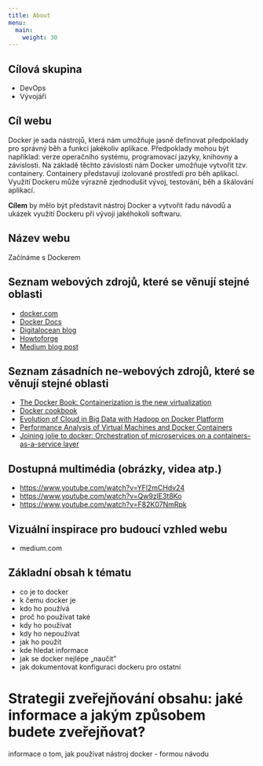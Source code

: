 ```yaml
---
title: About
menu:
  main:
    weight: 30
---
```



## Cílová skupina
- DevOps
- Vývojáři


## Cíl webu

Docker je sada nástrojů, která nám umožňuje jasně definovat předpoklady pro správný běh a funkci jakékoliv aplikace. Předpoklady mohou být například:
verze operačního systému,
programovací jazyky,
knihovny a závislosti.
Na základě těchto závislostí nám Docker umožňuje vytvořit tzv. containery. Containery představují izolované prostředí pro běh aplikací.
Využití Dockeru může výrazně zjednodušit vývoj, testování, běh a škálování aplikací.

**Cílem** by mělo být představit nástroj Docker a vytvořit řadu návodů a ukázek využití Dockeru při vývoji jakéhokoli softwaru.


## Název webu

Začínáme s Dockerem


## Seznam webových zdrojů, které se věnují stejné oblasti

- [docker.com](docker.com)
- [Docker Docs](https://docs.docker.com/compose)
- [Digitalocean blog](https://www.digitalocean.com/community/tutorials/how-to-install-and-use-docker-getting-started)
- [Howtoforge](https://www.howtoforge.com/tutorial/how-to-use-docker-introduction/)
- [Medium blog post](https://medium.com/travis-on-docker/why-and-how-to-use-docker-for-development-a156c1de3b24)


## Seznam zásadních ne-webových zdrojů, které se věnují stejné oblasti
- [The Docker Book: Containerization is the new virtualization](https://www.dockerbook.com/)
- [Docker cookbook](http://ezproxy.muni.cz/login?url=http://search.ebscohost.com/login.aspx?direct=true&AuthType=ip,cookie,uid&db=cat02515a&AN=muc.MUB01006355730&lang=cs&site=eds-live&scope=site)
- [Evolution of Cloud in Big Data with Hadoop on Docker Platform](http://ezproxy.muni.cz/login?url=http://search.ebscohost.com/login.aspx?direct=true&AuthType=ip,cookie,uid&db=edsgvr&AN=edsgcl.7194400014&lang=cs&site=eds-live&scope=site)
- [Performance Analysis of Virtual Machines and Docker Containers](http://ezproxy.muni.cz/login?url=http://search.ebscohost.com/login.aspx?direct=true&AuthType=ip,cookie,uid&db=edselc&AN=edselc.2-52.0-85043330502&lang=cs&site=eds-live&scope=site)
- [Joining jolie to docker: Orchestration of microservices on a containers-as-a-service layer](http://ezproxy.muni.cz/login?url=http://search.ebscohost.com/login.aspx?direct=true&AuthType=ip,cookie,uid&db=edselc&AN=edselc.2-52.0-85041811300&lang=cs&site=eds-live&scope=site)

## Dostupná multimédia (obrázky, videa atp.)
- https://www.youtube.com/watch?v=YFl2mCHdv24
- https://www.youtube.com/watch?v=Qw9zlE3t8Ko
- https://www.youtube.com/watch?v=F82K07NmRpk

## Vizuální inspirace pro budoucí vzhled webu
- medium.com

## Základní obsah k tématu
- co je to docker
- k čemu docker je
- kdo ho používá
- proč ho používat také
- kdy ho používat
- kdy ho nepoužívat
- jak ho použít
- kde hledat informace
- jak se docker nejlépe „naučit“
- jak dokumentovat konfiguraci dockeru pro ostatní

# Strategii zveřejňování obsahu: jaké informace a jakým způsobem budete zveřejňovat?

informace o tom, jak používat nástroj docker - formou návodu

